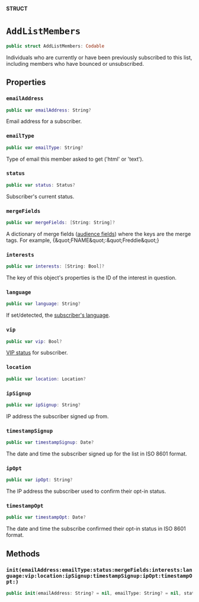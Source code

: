 **STRUCT**

# `AddListMembers`

```swift
public struct AddListMembers: Codable
```

Individuals who are currently or have been previously subscribed to this list, including members who have bounced or unsubscribed.

## Properties
### `emailAddress`

```swift
public var emailAddress: String?
```

Email address for a subscriber.

### `emailType`

```swift
public var emailType: String?
```

Type of email this member asked to get (&#x27;html&#x27; or &#x27;text&#x27;).

### `status`

```swift
public var status: Status?
```

Subscriber&#x27;s current status.

### `mergeFields`

```swift
public var mergeFields: [String: String]?
```

A dictionary of merge fields ([audience fields](https://mailchimp.com/help/getting-started-with-merge-tags/)) where the keys are the merge tags. For example, {\&quot;FNAME\&quot;:\&quot;Freddie\&quot;}

### `interests`

```swift
public var interests: [String: Bool]?
```

The key of this object&#x27;s properties is the ID of the interest in question.

### `language`

```swift
public var language: String?
```

If set/detected, the [subscriber&#x27;s language](https://mailchimp.com/help/view-and-edit-contact-languages/).

### `vip`

```swift
public var vip: Bool?
```

[VIP status](https://mailchimp.com/help/designate-and-send-to-vip-contacts/) for subscriber.

### `location`

```swift
public var location: Location?
```

### `ipSignup`

```swift
public var ipSignup: String?
```

IP address the subscriber signed up from.

### `timestampSignup`

```swift
public var timestampSignup: Date?
```

The date and time the subscriber signed up for the list in ISO 8601 format.

### `ipOpt`

```swift
public var ipOpt: String?
```

The IP address the subscriber used to confirm their opt-in status.

### `timestampOpt`

```swift
public var timestampOpt: Date?
```

The date and time the subscribe confirmed their opt-in status in ISO 8601 format.

## Methods
### `init(emailAddress:emailType:status:mergeFields:interests:language:vip:location:ipSignup:timestampSignup:ipOpt:timestampOpt:)`

```swift
public init(emailAddress: String? = nil, emailType: String? = nil, status: Status? = nil, mergeFields: [String: String]? = nil, interests: [String: Bool]? = nil, language: String? = nil, vip: Bool? = nil, location: Location? = nil, ipSignup: String? = nil, timestampSignup: Date? = nil, ipOpt: String? = nil, timestampOpt: Date? = nil)
```
